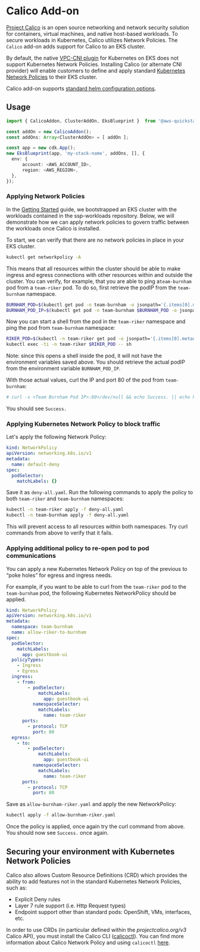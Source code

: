 # Calico Add-on

[Project Calico](https://www.projectcalico.org/) is an open source networking and network security solution for containers, virtual machines, and native host-based workloads. To secure workloads in Kubernetes, Calico utilizes Network Policies. The `Calico` add-on adds support for Calico to an EKS cluster.

By default, the native [VPC-CNI plugin](https://docs.aws.amazon.com/eks/latest/userguide/pod-networking.html) for Kubernetes on EKS does not support Kubernetes Network Policies. Installing Calico (or alternate CNI provider) will enable customers to define and apply standard [Kubernetes Network Policies](https://kubernetes.io/docs/concepts/services-networking/network-policies/) to their EKS cluster. 

Calico add-on supports [standard helm configuration options](./index.md#standard-helm-add-on-configuration-options).

## Usage

```typescript
import { CalicoAddon, ClusterAddOn, EksBlueprint }  from '@aws-quickstart/ssp-amazon-eks';

const addOn = new CalicoAddon();
const addOns: Array<ClusterAddOn> = [ addOn ];

const app = new cdk.App();
new EksBlueprint(app, 'my-stack-name', addOns, [], {
  env: {
      account: <AWS_ACCOUNT_ID>,
      region: <AWS_REGION>,
  },
});
```

### Applying Network Policies

In the [Getting Started]() guide, we bootstrapped an EKS cluster with the workloads contained in the ssp-workloads repository. Below, we will demonstrate how we can apply network policies to govern traffic between the workloads once Calico is installed.

To start, we can verify that there are no network policies in place in your EKS cluster.

```bash
kubectl get networkpolicy -A
```

This means that all resources within the cluster should be able to make ingress and egress connections with other resources within and outside the cluster. You can verify, for example, that you are able to ping a`team-burnham` pod from a `team-riker` pod. To do so, first retrieve the podIP from the `team-burnham` namespace.

```bash
BURNHAM_POD=$(kubectl get pod -n team-burnham -o jsonpath='{.items[0].metadata.name}') 
BURNHAM_POD_IP=$(kubectl get pod -n team-burnham $BURNHAM_POD -o jsonpath='{.status.podIP}')
```

Now you can start a shell from the pod in the `team-riker` namespace and ping the pod from `team-burnham` namespace:

```bash
RIKER_POD=$(kubectl -n team-riker get pod -o jsonpath='{.items[0].metadata.name}')
kubectl exec -ti -n team-riker $RIKER_POD -- sh
```

Note: since this opens a shell inside the pod, it will not have the environment variables saved above. You should retrieve the actual podIP from the environment variable `BURNHAM_POD_IP`.

With those actual values, curl the IP and port 80 of the pod from `team-burnham`:

```bash
# curl -s <Team Burnham Pod IP>:80>/dev/null && echo Success. || echo Fail. 
```

You should see `Success.`

### Applying Kubernetes Network Policy to block traffic

Let's apply the following Network Policy:

```yaml
kind: NetworkPolicy
apiVersion: networking.k8s.io/v1
metadata:
  name: default-deny
spec:
  podSelector:
    matchLabels: {}
```

Save it as `deny-all.yaml`. Run the following commands to apply the policy to both `team-riker` and `team-burnham` namespaces:

```bash
kubectl -n team-riker apply -f deny-all.yaml 
kubectl -n team-burnham apply -f deny-all.yaml
```

This will prevent access to all resources within both namespaces. Try curl commands from above to verify that it fails.

### Applying additional policy to re-open pod to pod communications

You can apply a new Kubernetes Network Policy on top of the previous to “poke holes” for egress and ingress needs. 

For example, if you want to be able to curl from the `team-riker` pod to the `team-burnham` pod, the following Kubernetes NetworkPolicy should be applied. 

```yaml
kind: NetworkPolicy
apiVersion: networking.k8s.io/v1
metadata:
  namespace: team-burnham
  name: allow-riker-to-burnham
spec:
  podSelector:
    matchLabels:
      app: guestbook-ui
  policyTypes:
    - Ingress
    - Egress
  ingress:
    - from:
        - podSelector:
            matchLabels:
              app: guestbook-ui
          namespaceSelector:
            matchLabels:
              name: team-riker
      ports:
        - protocol: TCP
          port: 80
  egress:
    - to:
        - podSelector:
            matchLabels:
              app: guestbook-ui
          namespaceSelector:
            matchLabels:
              name: team-riker
      ports:
        - protocol: TCP
          port: 80
```

Save as `allow-burnham-riker.yaml` and apply the new NetworkPolicy:

```bash
kubectl apply -f allow-burnham-riker.yaml     
```

Once the policy is applied, once again try the curl command from above. You should now see `Success.` once again.

## Securing your environment with Kubernetes Network Policies

Calico also allows Custom Resource Definitions (CRD) which provides the ability to add features not in the standard Kubernetes  Network Policies, such as:

- Explicit Deny rules
- Layer 7 rule support (i.e. Http Request types)
- Endpoint support other than standard pods: OpenShift, VMs, interfaces, etc. 

In order to use CRDs (in particular defined within the *projectcalico.org/v3* Calico API), you must install the Calico CLI ([calicoctl](https://docs.projectcalico.org/getting-started/clis/calicoctl/install)). You can find more information about Calico Network Policy and using `calicoctl` [here](https://docs.projectcalico.org/security/calico-network-policy). 
